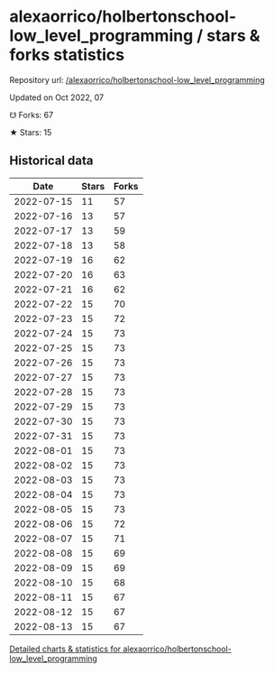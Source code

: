 # alexaorrico/holbertonschool-low_level_programming / stars & forks statistics

Repository url: [/alexaorrico/holbertonschool-low_level_programming](https://github.com/alexaorrico/holbertonschool-low_level_programming)

Updated on Oct 2022, 07

☋ Forks: 67

★ Stars: 15

## Historical data
| Date | Stars | Forks |
|------|-------|-------|
| 2022-07-15 | 11 | 57 | 
| 2022-07-16 | 13 | 57 | 
| 2022-07-17 | 13 | 59 | 
| 2022-07-18 | 13 | 58 | 
| 2022-07-19 | 16 | 62 | 
| 2022-07-20 | 16 | 63 | 
| 2022-07-21 | 16 | 62 | 
| 2022-07-22 | 15 | 70 | 
| 2022-07-23 | 15 | 72 | 
| 2022-07-24 | 15 | 73 | 
| 2022-07-25 | 15 | 73 | 
| 2022-07-26 | 15 | 73 | 
| 2022-07-27 | 15 | 73 | 
| 2022-07-28 | 15 | 73 | 
| 2022-07-29 | 15 | 73 | 
| 2022-07-30 | 15 | 73 | 
| 2022-07-31 | 15 | 73 | 
| 2022-08-01 | 15 | 73 | 
| 2022-08-02 | 15 | 73 | 
| 2022-08-03 | 15 | 73 | 
| 2022-08-04 | 15 | 73 | 
| 2022-08-05 | 15 | 73 | 
| 2022-08-06 | 15 | 72 | 
| 2022-08-07 | 15 | 71 | 
| 2022-08-08 | 15 | 69 | 
| 2022-08-09 | 15 | 69 | 
| 2022-08-10 | 15 | 68 | 
| 2022-08-11 | 15 | 67 | 
| 2022-08-12 | 15 | 67 | 
| 2022-08-13 | 15 | 67 | 


[Detailed charts & statistics for alexaorrico/holbertonschool-low_level_programming](https://reviewgithub.com/rep/alexaorrico/holbertonschool-low_level_programming)
